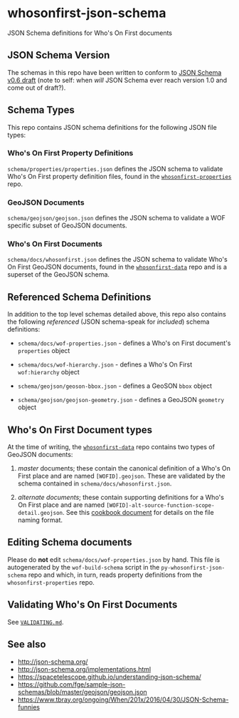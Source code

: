 # whosonfirst-json-schema

JSON Schema definitions for Who's On First documents

## JSON Schema Version

The schemas in this repo have been written to conform to [JSON Schema v0.6 draft](http://json-schema.org/specification-links.html#draft-6) (note to self: when _will_ JSON Schema ever reach version 1.0 and come out of draft?).

## Schema Types

This repo contains JSON schema definitions for the following JSON file types:

### Who's On First Property Definitions

`schema/properties/properties.json` defines the JSON schema to validate Who's On First property definition files, found in the [`whosonfirst-properties`](https://github.com/whosonfirst/whosonfirst-properties) repo.

### GeoJSON Documents

`schema/geojson/geojson.json` defines the JSON schema to validate a WOF specific subset of GeoJSON documents.

### Who's On First Documents

`schema/docs/whosonfirst.json` defines the JSON schema to validate Who's On First GeoJSON documents, found in the [`whosonfirst-data`](https://github.com/whosonfirst-data/whosonfirst-data) repo and is a superset of the GeoJSON schema.

## Referenced Schema Definitions

In addition to the top level schemas detailed above, this repo also contains the following _referenced_ (JSON schema-speak for _included_) schema definitions:

* `schema/docs/wof-properties.json` - defines a Who's on First document's `properties` object

* `schema/docs/wof-hierarchy.json` - defines a Who's On First `wof:hierarchy` object

* `schema/geojson/geoson-bbox.json` - defines a GeoSON `bbox` object
* `schema/geojson/geojson-geometry.json` - defines a GeoJSON `geometry` object

## Who's On First Document types

At the time of writing, the [`whosonfirst-data`](https://github.com/whosonfirst-data/whosonfirst-data) repo contains two types of GeoJSON documents:

1. _master_ documents; these contain the canonical definition of a Who's On First place and are named `[WOFID].geojson`. These are validated by the schema contained in `schema/docs/whosonfirst.json`.

2. _alternate documents_; these contain supporting definitions for a Who's On First place and
are named `[WOFID]-alt-source-function-scope-detail.geojson`. See this [cookbook document](https://github.com/whosonfirst/whosonfirst-cookbook/blob/master/how_to/creating_alt_geometries.md#what-optional-rules-apply-to-alt-geometries) for details on the file naming format.

## Editing Schema documents

Please do __not__ edit `schema/docs/wof-properties.json` by hand. This file is autogenerated by the `wof-build-schema` script in the `py-whosonfirst-json-schema` repo and which, in turn, reads property definitions from the `whosonfirst-properties` repo.


## Validating Who's On First Documents

See [`VALIDATING.md`](VALIDATING.md).

## See also

* http://json-schema.org/
* http://json-schema.org/implementations.html
* https://spacetelescope.github.io/understanding-json-schema/
* https://github.com/fge/sample-json-schemas/blob/master/geojson/geojson.json
* https://www.tbray.org/ongoing/When/201x/2016/04/30/JSON-Schema-funnies
